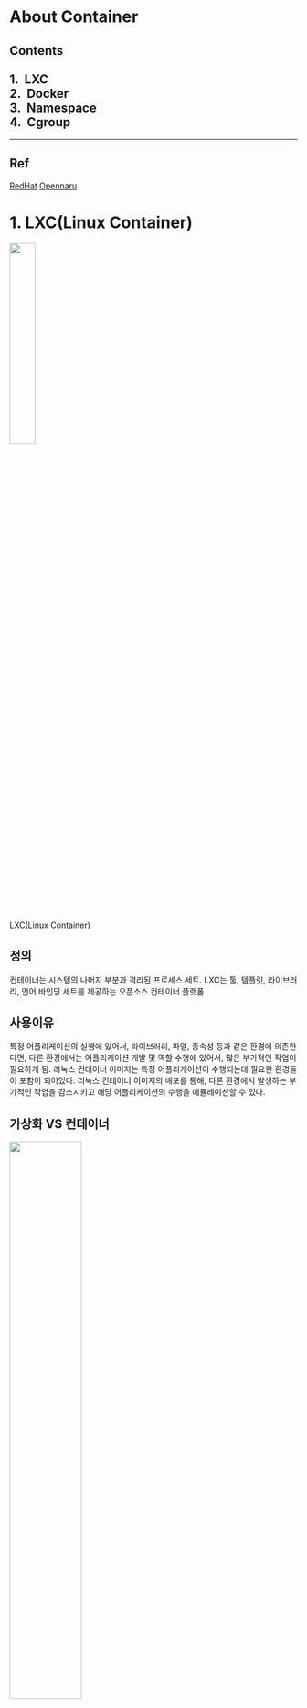  About Container
===========================
Contents<br><br>
 1.&nbsp;&nbsp;LXC<br>
 2.&nbsp;&nbsp;Docker<br>
 3.&nbsp;&nbsp;Namespace<br>
 4.&nbsp;&nbsp;Cgroup<br>
----------------------------------
<hr>

## Ref
[RedHat](https://www.redhat.com/ko/topics/containers/whats-a-linux-container)
[Opennaru](http://www.opennaru.com/openshift/container/what-is-the-difference-between-docker-lxd-and-lxc/)

# 1. LXC(Linux Container)
<img src="https://www.redhat.com/cms/managed-files/what-is-a-container.png" width="30%"></img>
 
LXC(Linux Container)
## 정의
컨테이너는 시스템의 나머지 부분과 격리된 프로세스 세트. LXC는 툴, 템플릿, 라이브러리, 언어 바인딩 세트를 제공하는 오픈소스 컨테이너 플랫폼 
## 사용이유
특정 어플리케이션의 실행에 있어서, 라이브러리, 파일, 종속성 등과 같은 환경에 의존한다면, 
다른 환경에서는 어플리케이션 개발 및 역할 수행에 있어서, 많은 부가적인 작업이 필요하게 됨. 
리눅스 컨테이너 이미지는 특정 어플리케이션이 수행되는데 필요한 환경들이 포함이 되어있다.
리눅스 컨테이너 이미지의 배포를 통해, 다른 환경에서 발생하는 부가적인 작업을 감소시키고 
해당 어플리케이션의 수행을 에뮬레이션할 수 있다.

## 가상화 VS 컨테이너
<img src="https://www.redhat.com/cms/managed-files/virtualization-vs-containers.png" width="50%" style="vertical-align:middle;margin:auto;"> </img>

가상화 VS 컨테이너
#### 가상화 : 단일 하드웨어 시스템에서 여러운영체제를 동시에 수행하는 것
가상화는 하이퍼바이저를 사용하여 하드웨어를 에뮬레이션 하고, 이를 통해 여러 운영체제를 동시에 실행--> OS의 기능이 중복되어, 경량화가 컨테이너 만큼 불가능.
#### 컨테이너 : 동일한 웅영체제 커널을 공유.시스템의 나머지 부분으로 부터 애플리케이션 프로세스 세트를 격리
컨테이너 환경에서는 모든 컨테이너 전체가 하나의 운영체제를 공유하므로, 어플리케이션과 서비스를 가볍게 유지가능하며, 빠른속도로 동시 실행 가능

## 현 방식


